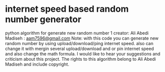 # internet speed based random number generator
python algorithm for generate new random number 1 
creator: Ali Abedi Madiseh : aam7596@gmail.com
Note:
with this code you can generate new random number by using upload/download/ping internet speed.
also can change it with mergin several upload/download and or pin internet speed and also change the math formula.
I would like to hear your suggestions and criticism about this project.
The rights to this algorithm belong to Ali Abedi Madiseh and include copyright.

